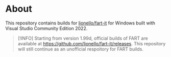 # About
This repository contains builds for [lionello/fart-it](https://github.com/lionello/fart-it/) for Windows built with Visual Studio Community Edition 2022.
> [!INFO]
> Starting from version 1.99d, official builds of FART are available at https://github.com/lionello/fart-it/releases. This repository will still continue as an unofficial respoitory for FART builds.
